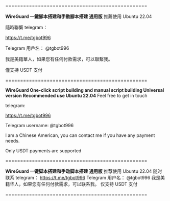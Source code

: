 ================================================

**WireGuard 一鍵腳本搭建和手動腳本搭建 通用版**
推薦使用 Ubuntu 22.04

隨時聯繫
telegram：

https://t.me/tgbot996

Telegram 用戶名： @tgbot996

我是美籍華人，如果您有任何付款需求，可以聯繫我。

僅支持 USDT 支付

================================================

**WireGuard One-click script building and manual script building Universal version** 
**Recommended use Ubuntu 22.04** 
Feel free to get in touch

telegram:

https://t.me/tgbot996

Telegram username: @tgbot996

I am a Chinese American, you can contact me if you have any payment needs.

Only USDT payments are supported

================================================

**WireGuard 一键脚本搭建和手动脚本搭建 通用版**
推荐使用 Ubuntu 22.04
随时联系
telegram：
https://t.me/tgbot996
Telegram 用户名： @tgbot996
我是美籍华人，如果您有任何付款需求，可以联系我。
仅支持 USDT 支付

================================================
